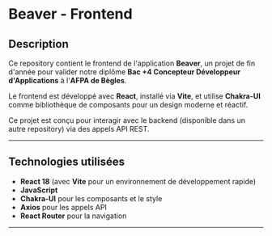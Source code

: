 # Beaver - Frontend

## Description

Ce repository contient le frontend de l'application **Beaver**, un projet de fin d'année pour valider notre diplôme **Bac +4 Concepteur Développeur d'Applications** à l'**AFPA de Bègles**.

Le frontend est développé avec **React**, installé via **Vite**, et utilise **Chakra-UI** comme bibliothèque de composants pour un design moderne et réactif.

Ce projet est conçu pour interagir avec le backend (disponible dans un autre repository) via des appels API REST.

---

## Technologies utilisées

- **React 18** (avec **Vite** pour un environnement de développement rapide)
- **JavaScript**
- **Chakra-UI** pour les composants et le style
- **Axios** pour les appels API
- **React Router** pour la navigation

---
